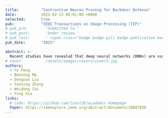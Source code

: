 ```yaml
---
title:          "Contrastive Neuron Pruning for Backdoor Defense"
date:           2025-02-13 00:01:00 +0800
selected:       true
pub:            "IEEE Transactions on Image Processing (TIP)"
# pub_pre:        "Submitted to "
# pub_post:       'Under review.'
# pub_last:       ' <span class="badge badge-pill badge-publication badge-success">Spotlight</span>'
pub_date:       "2025"

abstract: >-
  Recent studies have revealed that deep neural networks (DNNs) are susceptible to backdoor attacks, in which attackers insert a pre-defined backdoor into a DNN model by poisoning a few training samples. A small subset of neurons in DNN is responsible for activating this backdoor and pruning these backdoor-associated neurons has been shown to mitigate the impact of such attacks. Current neuron pruning techniques often face challenges in accurately identifying these critical neurons, and they typically depend on the availability of labeled clean data, which is not always feasible. To address these challenges, we propose a novel defense strategy called Contrastive Neuron Pruning (CNP). This approach is based on the observation that poisoned samples tend to cluster together and are distinguishable from benign samples in the feature space of a backdoored model. Given a backdoored model, we initially apply a reversed trigger to benign samples, generating multiple positive (benign-benign) and negative (benign-poisoned) feature pairs from the backdoored model. We then employ contrastive learning on these pairs to improve the separation between benign and poisoned features. Subsequently, we identify and prune neurons in the Batch Normalization layers that show significant response differences to the generated pairs. By removing these backdoor-associated neurons, CNP effectively defends against backdoor attacks while requiring the pruning of only about 1% of the total neurons. Comprehensive experiments conducted on various benchmarks validate the efficacy of CNP, demonstrating its robustness and effectiveness in mitigating backdoor attacks compared to existing methods.
# cover:          /assets/images/covers/cover3.jpg
authors:
  - Yu Feng
  - Benteng Ma
  - Dongnan Liu
  - Yanning Zhang
  - Weidong Cai
  - Yong Xia
links:
  # Code: https://github.com/luost26/academic-homepage
  Paper: https://ieeexplore.ieee.org/abstract/document/10887056
---
```

